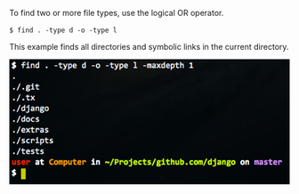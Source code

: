 To find two or more file types, use the logical OR operator.
```
$ find . -type d -o -type l
```
This example finds all directories and symbolic links in the current directory.

<img alt="" src="/img/uploads/2014-02/bash-find-multiple-types.png" />